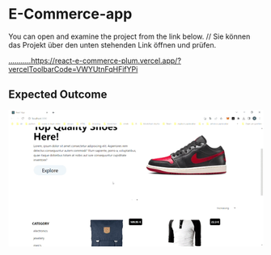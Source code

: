 # E-Commerce-app


You can open and examine the project from the link below. // Sie können das Projekt über den unten stehenden Link öffnen und prüfen.

[...........](https://react-e-commerce-plum.vercel.app/?vercelToolbarCode=VWYUtnFqHFifYPi)https://react-e-commerce-plum.vercel.app/?vercelToolbarCode=VWYUtnFqHFifYPi

## Expected Outcome

![Project 006 Snapshot](commerce.gif)
